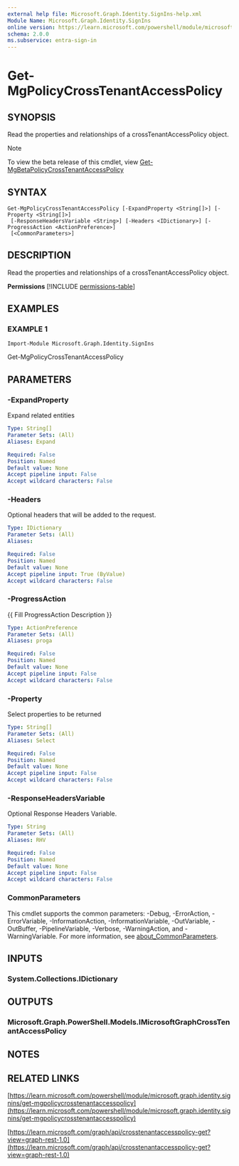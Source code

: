 ```yaml
---
external help file: Microsoft.Graph.Identity.SignIns-help.xml
Module Name: Microsoft.Graph.Identity.SignIns
online version: https://learn.microsoft.com/powershell/module/microsoft.graph.identity.signins/get-mgpolicycrosstenantaccesspolicy
schema: 2.0.0
ms.subservice: entra-sign-in
---
```


# Get-MgPolicyCrossTenantAccessPolicy

## SYNOPSIS
Read the properties and relationships of a crossTenantAccessPolicy object.

> [!NOTE]
> To view the beta release of this cmdlet, view [Get-MgBetaPolicyCrossTenantAccessPolicy](/powershell/module/Microsoft.Graph.Beta.Identity.SignIns/Get-MgBetaPolicyCrossTenantAccessPolicy?view=graph-powershell-beta)

## SYNTAX

```
Get-MgPolicyCrossTenantAccessPolicy [-ExpandProperty <String[]>] [-Property <String[]>]
 [-ResponseHeadersVariable <String>] [-Headers <IDictionary>] [-ProgressAction <ActionPreference>]
 [<CommonParameters>]
```

## DESCRIPTION
Read the properties and relationships of a crossTenantAccessPolicy object.

**Permissions**
[!INCLUDE [permissions-table](~/../graphref/api-reference/v1.0/includes/permissions/crosstenantaccesspolicy-get-permissions.md)]

## EXAMPLES

### EXAMPLE 1
```
Import-Module Microsoft.Graph.Identity.SignIns
```

Get-MgPolicyCrossTenantAccessPolicy

## PARAMETERS

### -ExpandProperty
Expand related entities

```yaml
Type: String[]
Parameter Sets: (All)
Aliases: Expand

Required: False
Position: Named
Default value: None
Accept pipeline input: False
Accept wildcard characters: False
```

### -Headers
Optional headers that will be added to the request.

```yaml
Type: IDictionary
Parameter Sets: (All)
Aliases:

Required: False
Position: Named
Default value: None
Accept pipeline input: True (ByValue)
Accept wildcard characters: False
```

### -ProgressAction
{{ Fill ProgressAction Description }}

```yaml
Type: ActionPreference
Parameter Sets: (All)
Aliases: proga

Required: False
Position: Named
Default value: None
Accept pipeline input: False
Accept wildcard characters: False
```

### -Property
Select properties to be returned

```yaml
Type: String[]
Parameter Sets: (All)
Aliases: Select

Required: False
Position: Named
Default value: None
Accept pipeline input: False
Accept wildcard characters: False
```

### -ResponseHeadersVariable
Optional Response Headers Variable.

```yaml
Type: String
Parameter Sets: (All)
Aliases: RHV

Required: False
Position: Named
Default value: None
Accept pipeline input: False
Accept wildcard characters: False
```

### CommonParameters
This cmdlet supports the common parameters: -Debug, -ErrorAction, -ErrorVariable, -InformationAction, -InformationVariable, -OutVariable, -OutBuffer, -PipelineVariable, -Verbose, -WarningAction, and -WarningVariable. For more information, see [about_CommonParameters](http://go.microsoft.com/fwlink/?LinkID=113216).

## INPUTS

### System.Collections.IDictionary
## OUTPUTS

### Microsoft.Graph.PowerShell.Models.IMicrosoftGraphCrossTenantAccessPolicy
## NOTES

## RELATED LINKS

[https://learn.microsoft.com/powershell/module/microsoft.graph.identity.signins/get-mgpolicycrosstenantaccesspolicy](https://learn.microsoft.com/powershell/module/microsoft.graph.identity.signins/get-mgpolicycrosstenantaccesspolicy)

[https://learn.microsoft.com/graph/api/crosstenantaccesspolicy-get?view=graph-rest-1.0](https://learn.microsoft.com/graph/api/crosstenantaccesspolicy-get?view=graph-rest-1.0)




